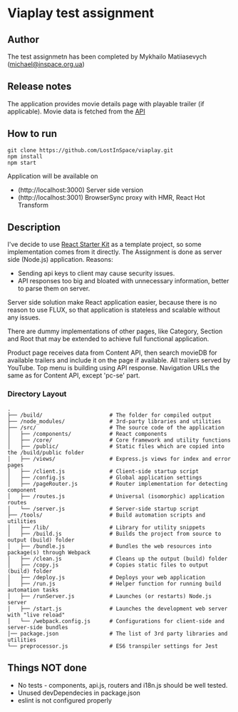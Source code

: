 # Viaplay test assignment

## Author

The test assignmetn has been completed by Mykhailo Matiiasevych (michael@inspace.org.ua)

## Release notes

The application provides movie details page with playable trailer (if applicable). Movie data is fetched from the [API](https://content.viaplay.se)

## How to run

```
git clone https://github.com/LostInSpace/viaplay.git
npm install
npm start
```

Application will be available on
 
 - (http://localhost:3000) Server side version
 - (http://localhost:3001) BrowserSync proxy with HMR, React Hot Transform 
 
## Description
 
  I've decide to use [React Starter Kit](https://www.reactstarterkit.com/) as a template project, so some implementation comes from it directly.
  The Assignment is done as server side (Node.js) application. Reasons:
  
  - Sending api keys to client may cause security issues.
  - API responses too big and bloated with unnecessary information, better to parse them on server.
  
  Server side solution make React application easier, because there is no reason to use FLUX, so that application is stateless and scalable without any issues. 
    
  There are dummy implementations of other pages, like Category, Section and Root that may be extended to achieve full functional application.
  
  Product page receives data from Content API, then search movieDB for available trailers and include it on the page if available. All trailers served by YouTube.
  Top menu is building using API response.
  Navigation URLs the same as for Content API, except 'pc-se' part.
  
### Directory Layout

```
.
├── /build/                     # The folder for compiled output
├── /node_modules/              # 3rd-party libraries and utilities
├── /src/                       # The source code of the application
│   ├── /components/            # React components
│   ├── /core/                  # Core framework and utility functions
│   ├── /public/                # Static files which are copied into the /build/public folder
│   ├── /views/                 # Express.js views for index and error pages
│   ├── /client.js              # Client-side startup script
│   ├── /config.js              # Global application settings
│   ├── /pageRouter.js          # Router implementation for detecting component
│   ├── /routes.js              # Universal (isomorphic) application routes
│   └── /server.js              # Server-side startup script
├── /tools/                     # Build automation scripts and utilities
│   ├── /lib/                   # Library for utility snippets
│   ├── /build.js               # Builds the project from source to output (build) folder
│   ├── /bundle.js              # Bundles the web resources into package(s) through Webpack
│   ├── /clean.js               # Cleans up the output (build) folder
│   ├── /copy.js                # Copies static files to output (build) folder
│   ├── /deploy.js              # Deploys your web application
│   ├── /run.js                 # Helper function for running build automation tasks
│   ├── /runServer.js           # Launches (or restarts) Node.js server
│   ├── /start.js               # Launches the development web server with "live reload"
│   └── /webpack.config.js      # Configurations for client-side and server-side bundles
│── package.json                # The list of 3rd party libraries and utilities
└── preprocessor.js             # ES6 transpiler settings for Jest
```

## Things NOT done

 - No tests - components, api.js, routers and i18n.js should be well tested. 
 - Unused devDependecies in package.json
 - eslint is not configured properly
